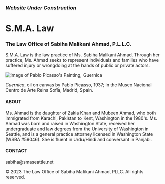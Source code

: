 <!DOCTYPE html lang="en">
<html>
<head>
  <meta charset="utf-8">
  <meta name="viewport" content="width=device-width, initial-scale=1.0">
  <title>S.M.A. Law</title>
  <link rel="stylesheet" href="style.css">
</head>
<body>
  <h3><em>Website Under Construction</em></h3>
    <h1 id="main-heading">S.M.A. Law</h1>
  <h3>The Law Office of Sabiha Malikani Ahmad, P.L.L.C.</h3>
  <p id="main-heading-text">S.M.A. Law is the law practice of Ms. Sabiha Malikani Ahmad. Through her practice, Ms. Ahmad seeks to represent individuals and families who have suffered injury or wrongdoing at the hands of public or private actors.</p>
  <div><img id="guernica" src="https://static3.museoreinasofia.es/sites/default/files/obras/DE00050_0.jpg" alt="Image of Pablo Picasso's Painting, Guernica">
    </div>
   <p><em>Guernica</em>, oil on canvas by Pablo Picasso, 1937; in the Museo Nacional Centro de Arte Reina Sofía, Madrid, Spain.</p>
      <h4 id="about-heading">ABOUT</h4>
    <p id="about-text">Ms. Ahmad is the daughter of Zakia Khan and Mubeen Ahmad, who both immigrated from Karachi, Pakistan to Kent, Washington in the 1980's. Ms. Ahmad was born and raised in Washington State, received her undergraduate and law degrees from the University of Washington in Seattle, and is a general practice attorney licensed in Washington State (WSBA #59046). She is fluent in Urdu/Hindi and conversant in Panjabi.</p>

<h4>CONTACT</h4>
<p id="contact-text">sabiha@smaseattle.net</p>

<footer>  
        <p>&copy; 2023 The Law Office of Sabiha Malikani Ahmad, PLLC. All rights reserved.</p>
    </footer>
   
    
    
</body>
</html>
  
